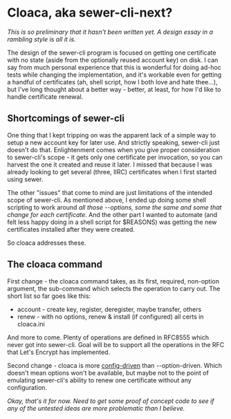 # Cloaca, aka sewer-cli-next?

_This is so preliminary that it hasn't been written yet.  A design essay in
a rambling style is all it is._

The design of the sewer-cli program is focused on getting one certificate
with no state (aside from the optionally reused account key) on disk.  I can
say from much personal experience that this is wonderful for doing ad-hoc
tests while changing the implementation, and it's workable even for getting
a handful of certificates (ah, shell script, how I both love and hate
thee...), but I've long thought about a better way - better, at least, for
how I'd like to handle certificate renewal.

## Shortcomings of sewer-cli

One thing that I kept tripping on was the apparent lack of a simple way to
setup a new account key for later use.  And strictly speaking, sewer-cli
just doesn't do that.  Enlightenment comes when you give proper
consideration to sewer-cli's scope - it gets only one certificate per
invocation, so you can harvest the one it created and reuse it later.  I
missed that because I was already looking to get several (three, IIRC)
certificates when I first started using sewer.

The other "issues" that come to mind are just limitations of the intended
scope of sewer-cli.  As mentioned above, I ended up doing some shell
scripting to work around _all those --options, some the same and some that
change for each certificate_.  And the other part I wanted to automate (and
felt less happy doing in a shell script for $REASONS) was getting the new
certificates installed after they were created.

So cloaca addresses these.

## The cloaca command

First change - the cloaca command takes, as its first, required, non-option
argument, the sub-command which selects the operation to carry out.  The
short list so far goes like this:

- account - create key, register, deregister, maybe transfer, others
- renew - with no options, renew & install (if configured) all certs in cloaca.ini

And more to come.  Plenty of operations are defined in RFC8555 which never
got into sewer-cli.  Goal will be to support all the operations in the RFC
that Let's Encrypt has implemented.

Second change - cloaca is more [config-driven](cloaca_config) than
--option-driven.  Which doesn't mean options won't be available, but maybe
not to the point of emulating sewer-cli's ability to renew one certificate
without any configuration.

_Okay, that's it for now.  Need to get some proof of concept code to see if
any of the untested ideas are more problematic than I believe._
